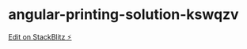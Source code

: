 # angular-printing-solution-kswqzv

[Edit on StackBlitz ⚡️](https://stackblitz.com/edit/angular-printing-solution-kswqzv)